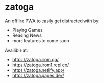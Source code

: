 # zatoga
An offline PWA to easily get distracted with by:
* Playing Games
* Reading News
* more features to come soon


Availible at:
* https://zatoga.irom.ga/
* https://zatoga.irom1.repl.co/
* https://zatoga.netlify.app/
* https://zatoga.pages.dev/
